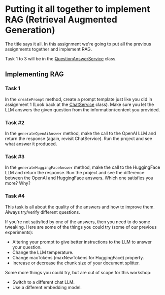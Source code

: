 # Putting it all together to implement RAG (Retrieval Augmented Generation)
The title says it all. In this assignment we're going to put all the previous assignments together and implement RAG.

Task 1 to 3 will be in the [QuestionAnswerService](src/main/java/eu/luminis/artofquestionsjava/service/QuestionAnswerService.java) class.

## Implementing RAG
### Task 1
In the `createPrompt` method, create a prompt template just like you did in assignment 1 (Look back at the [ChatService](src/main/java/eu/luminis/artofquestionsjava/service/ChatService.java) class).
Make sure you let the LLM answers the given question from the information/content you provided.

### Task #2
In the `generateOpenAiAnswer` method, make the call to the OpenAI LLM and return the response (again, revisit ChatService).
Run the project and see what answer it produced.

### Task #3
In the `generateHuggingFaceAnswer` method, make the call to the HuggingFace LLM and return the response.
Run the project and see the difference between the OpenAI and HuggingFace answers. Which one satisfies you more? Why?

### Task #4
This task is all about the quality of the answers and how to improve them. Always try/verify different questions.

If you're not satisfied by one of the answers, then you need to do some tweaking. Here are some of the things you could try (some of our previous experiments):
- Altering your prompt to give better instructions to the LLM to answer your question.
- Change the LLM temperature.
- Change maxTokens (maxNewTokens for HuggingFace) property.
- Increase or decrease the chunk size of your document splitter.


Some more things you could try, but are out of scope for this workshop:
- Switch to a different chat LLM.
- Use a different embedding model.
